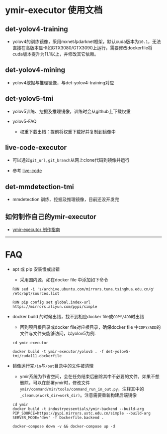 # ymir-executor 使用文档

## det-yolov4-training

- yolov4的训练镜像，采用mxnet与darknet框架，默认cuda版本为`10.1`，无法直接在高版本显卡如GTX3080/GTX3090上运行，需要修改dockerfile将cuda版本提升为11.1以上，并修改其它依赖。

## det-yolov4-mining

- yolov4挖掘与推理镜像，与det-yolov4-training对应

## det-yolov5-tmi

- yolov5训练、挖掘及推理镜像，训练时会从github上下载权重

- yolov5-FAQ

    - 权重下载出错：提前将权重下载好并复制到镜像中

## live-code-executor

- 可以通过`git_url`, `git_branch`从网上clone代码到镜像并运行

- 参考 [live-code](https://github.com/IndustryEssentials/ymir-remote-git)

## det-mmdetection-tmi

- mmdetection 训练、挖掘及推理镜像，目前还没开发完


## 如何制作自己的ymir-executor

- [ymir-executor 制作指南](https://github.com/IndustryEssentials/ymir/blob/dev/docs/ymir-dataset-zh-CN.md)

---

# FAQ

- apt 或 pip 安装慢或出错

    - 采用国内源，如在docker file 中添加如下命令

    ```
    RUN sed -i 's/archive.ubuntu.com/mirrors.tuna.tsinghua.edu.cn/g' /etc/apt/sources.list

    RUN pip config set global.index-url https://mirrors.aliyun.com/pypi/simple
    ```

- docker build 的时候出错，找不到相应docker file或`COPY/ADD`时出错

    - 回到项目根目录或docker file对应根目录，确保docker file 中`COPY/ADD`的文件与文件夹能够访问，以yolov5为例.

    ```
    cd ymir-executor

    docker build -t ymir-executor/yolov5 . -f det-yolov5-tmi/cuda111.dockerfile
    ```

- 镜像运行完`/in`与`/out`目录中的文件被清理

    - ymir系统为节省空间，会在任务结束后删除其中不必要的文件，如果不想删除，可以在部署ymir时，修改文件`ymir/command/mir/tools/command_run_in_out.py`，注释其中的`_cleanup(work_dir=work_dir)`。注意需要重新构建后端镜像

    ```
    cd ymir
    docker build -t industryessentials/ymir-backend --build-arg PIP_SOURCE=https://pypi.mirrors.ustc.edu.cn/simple --build-arg SERVER_MODE='dev' -f Dockerfile.backend .

    docker-compose down -v && docker-compose up -d
    ```
